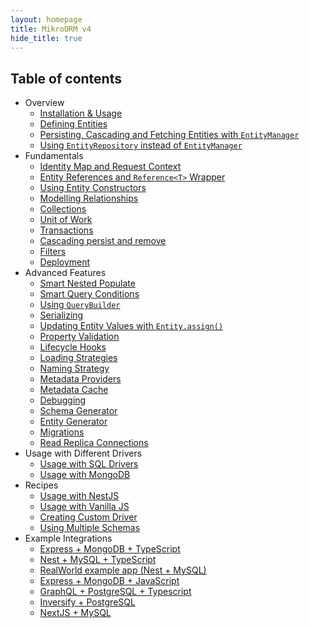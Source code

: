 ```yaml
---
layout: homepage
title: MikroORM v4
hide_title: true
---
```


## Table of contents

- Overview
  - [Installation & Usage](installation.md)
  - [Defining Entities](defining-entities.md)
  - [Persisting, Cascading and Fetching Entities with `EntityManager`](entity-manager.md)
  - [Using `EntityRepository` instead of `EntityManager`](repositories.md)
- Fundamentals
  - [Identity Map and Request Context](identity-map.md)
  - [Entity References and `Reference<T>` Wrapper](entity-references.md)
  - [Using Entity Constructors](entity-constructors.md)
  - [Modelling Relationships](relationships.md)
  - [Collections](collections.md)
  - [Unit of Work](unit-of-work.md)
  - [Transactions](transactions.md)
  - [Cascading persist and remove](cascading.md)
  - [Filters](filters.md)
  - [Deployment](deployment.md)
- Advanced Features
  - [Smart Nested Populate](nested-populate.md)
  - [Smart Query Conditions](query-conditions.md)
  - [Using `QueryBuilder`](query-builder.md)
  - [Serializing](serializing.md)
  - [Updating Entity Values with `Entity.assign()`](entity-helper.md)
  - [Property Validation](property-validation.md)
  - [Lifecycle Hooks](lifecycle-hooks.md)
  - [Loading Strategies](loading-strategies.md)
  - [Naming Strategy](naming-strategy.md)
  - [Metadata Providers](metadata-providers.md)
  - [Metadata Cache](metadata-cache.md)
  - [Debugging](debugging.md)
  - [Schema Generator](schema-generator.md)
  - [Entity Generator](entity-generator.md)
  - [Migrations](migrations.md)
  - [Read Replica Connections](read-connections.md)
- Usage with Different Drivers
  - [Usage with SQL Drivers](usage-with-sql.md)
  - [Usage with MongoDB](usage-with-mongo.md)
- Recipes
  - [Usage with NestJS](usage-with-nestjs.md)
  - [Usage with Vanilla JS](usage-with-js.md)
  - [Creating Custom Driver](custom-driver.md)
  - [Using Multiple Schemas](multiple-schemas.md)
- Example Integrations
  - [Express + MongoDB + TypeScript](https://github.com/mikro-orm/mikro-orm-examples/tree/master/express-ts)
  - [Nest + MySQL + TypeScript](https://github.com/mikro-orm/mikro-orm-examples/tree/master/nest)
  - [RealWorld example app (Nest + MySQL)](https://github.com/mikro-orm/nestjs-realworld-example-app)
  - [Express + MongoDB + JavaScript](https://github.com/mikro-orm/mikro-orm-examples/tree/master/express-js)
  - [GraphQL + PostgreSQL + Typescript](https://github.com/driescroons/mikro-orm-graphql-example)
  - [Inversify + PostgreSQL](https://github.com/PodaruDragos/inversify-example-app)
  - [NextJS + MySQL](https://github.com/jonahallibone/mikro-orm-nextjs)
